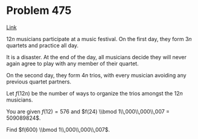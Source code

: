 # Problem 475

[Link](https://projecteuler.net/problem=475)

$12n$ musicians participate at a music festival. On the first day, they form $3n$ quartets and practice all day.

It is a disaster. At the end of the day, all musicians decide they will never again agree to play with any member of their quartet.

On the second day, they form $4n$ trios, with every musician avoiding any previous quartet partners.

Let $f(12n)$ be the number of ways to organize the trios amongst the $12n$ musicians.

You are given $f(12) = 576$ and $f(24) \\bmod 1\\,000\\,000\\,007 = 509089824$.

Find $f(600) \\bmod 1\\,000\\,000\\,007$.